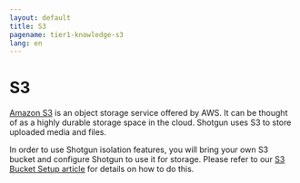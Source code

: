 ```yaml
---
layout: default
title: S3
pagename: tier1-knowledge-s3
lang: en
---
```


# S3

[Amazon S3](https://aws.amazon.com/s3/) is an object storage service offered by AWS. It can be thought of as a highly durable storage space in the cloud. Shotgun uses S3 to store uploaded media and files.

In order to use Shotgun isolation features, you will bring your own S3 bucket and configure Shotgun to use it for storage. Please refer to our [S3 Bucket Setup article](../setup/s3_bucket.md) for details on how to do this.
